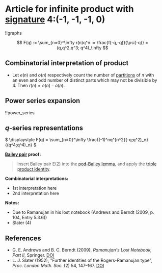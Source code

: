 # Article for infinite product with [signature](../product_signature.html) 4:(-1, -1, -1, 0)

!!graphs

$$ F(q) := \sum_{n=0}^\infty r(n)q^n := \frac{f(-q,-q)}{\psi(-q)} = (q,q^2,q^3; q^4)_\infty $$

## Combinatorial interpretation of product

- Let $e(n)$ and $o(n)$ respectively count the number of [partitions](../partitions.html#integer_partitions) of $n$ with an even and odd number of distinct parts which may not be divisible by 4. Then $r(n) = e(n) - o(n)$.

## Power series expansion

!!power_series

## $q$-series representations

$ \displaystyle F(q) = \sum_{n=0}^\infty \frac{(-1)^nq^{n^2}(-q;q^2)_n}{(q^4;q^4)_n} $

**[Bailey pair](../Bailey_pairs.html) proof:** 
> Insert Bailey pair E(2) into the [pod-Bailey lemma](../Bailey_pairs.html#pod_Bailey_lemma), and apply the [triple product identity](../q-series.html#triple_product).

**Combinatorial interpretations:**
- 1st interpretation here
- 2nd interpretation here
    
**Notes:**
- Due to Ramanujan in his lost notebook (Andrews and Berndt (2009, p. 104, Entry 5.3.6))
- Slater (4)
    
## References
- G. E. Andrews and B. C. Berndt (2009), *Ramanujan's Lost Notebook, Part II*, Springer. [DOI](https://doi.org/10.1007/b13290)
- L. J. Slater (1952), "Further identities of the Rogers-Ramanujan type", *Proc. London Math. Soc.* (2) 54, 147–167. [DOI](https://doi.org/10.1112/plms/s2-54.2.147)
